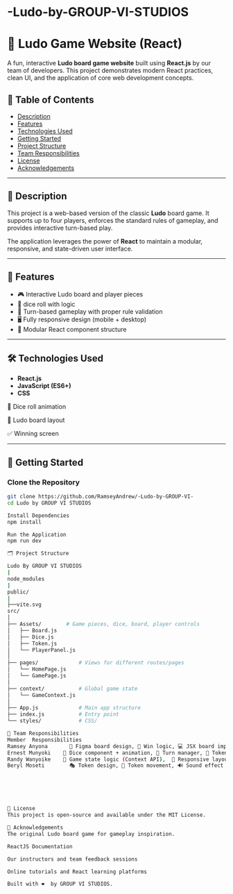 # -Ludo-by-GROUP-VI-STUDIOS   
# 🎲 Ludo Game Website (React)

A fun, interactive **Ludo board game website** built using **React.js** by our team of developers. This project demonstrates modern React practices, clean UI, and the application of core web development concepts. 


## 📌 Table of Contents

- [Description](#description)
- [Features](#features)
- [Technologies Used](#technologies-used)
- [Getting Started](#getting-started)
- [Project Structure](#project-structure)
- [Team Responsibilities](#👥-team-responsibilities)
- [License](#license)
- [Acknowledgements](#🙌-acknowledgements)
---

## 🧾 Description

This project is a web-based version of the classic **Ludo** board game. It supports up to four players, enforces the standard rules of gameplay, and provides interactive turn-based play.

The application leverages the power of **React** to maintain a modular, responsive, and state-driven user interface.

---

## 🚀 Features

- 🎮 Interactive Ludo board and player pieces
- 🎲  dice roll with logic
- 🧠 Turn-based gameplay with proper rule validation
- 🖥 Fully responsive design (mobile + desktop)
- 🧩 Modular React component structure
  

---

## 🛠 Technologies Used

- **React.js** 
- **JavaScript (ES6+)**
- **CSS** 

🎲 Dice roll animation



🧩 Ludo board layout


✅ Winning screen




---

## 🧰 Getting Started

### Clone the Repository

```bash
git clone https://github.com/RamseyAndrew/-Ludo-by-GROUP-VI-
cd Ludo by GROUP VI STUDIOS

Install Dependencies
npm install

Run the Application
npm run dev

🗂 Project Structure

Ludo By GROUP VI STUDIOS
|
node_modules
|
public/
|
├──vite.svg
src/
│
├── Assets/        # Game pieces, dice, board, player controls
│   ├── Board.js
│   ├── Dice.js
│   ├── Token.js
│   └── PlayerPanel.js
│
├── pages/             # Views for different routes/pages
│   └── HomePage.js
│   └── GamePage.js
│
├── context/           # Global game state
│   └── GameContext.js
│
├── App.js             # Main app structure
├── index.js           # Entry point
└── styles/            # CSS/

👥 Team Responsibilities
Member	Responsibilities
Ramsey Anyona   	🎨 Figma board design, 🧠 Win logic, 💻 JSX board implementation
Ernest Munyoki	  🎲 Dice component + animation, 🔁 Turn manager, 📍 Token capture logic
Randy Wanyoike	  🔄 Game state logic (Context API),  📱 Responsive layout (Tailwind),🖱 Clickable token logic
Beryl Moseti	    🎭 Token design, 🚀 Token movement, 🔊 Sound effect integration






📄 License
This project is open-source and available under the MIT License.

🙌 Acknowledgements
The original Ludo board game for gameplay inspiration.

ReactJS Documentation

Our instructors and team feedback sessions

Online tutorials and React learning platforms

Built with ❤️  by GROUP VI STUDIOS.


